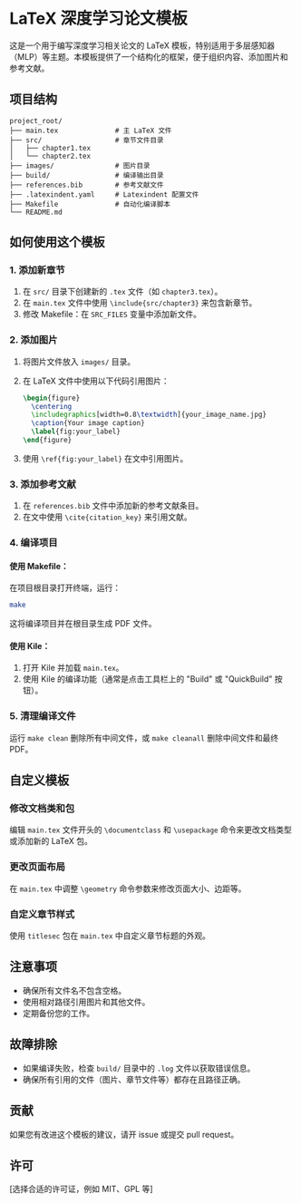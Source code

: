 # LaTeX 深度学习论文模板

这是一个用于编写深度学习相关论文的 LaTeX 模板，特别适用于多层感知器（MLP）等主题。本模板提供了一个结构化的框架，便于组织内容、添加图片和参考文献。

## 项目结构

```
project_root/
├── main.tex              # 主 LaTeX 文件
├── src/                  # 章节文件目录
│   ├── chapter1.tex
│   └── chapter2.tex
├── images/               # 图片目录
├── build/                # 编译输出目录
├── references.bib        # 参考文献文件
├── .latexindent.yaml     # Latexindent 配置文件
├── Makefile              # 自动化编译脚本
└── README.md
```

## 如何使用这个模板

### 1. 添加新章节

1. 在 `src/` 目录下创建新的 `.tex` 文件（如 `chapter3.tex`）。
2. 在 `main.tex` 文件中使用 `\include{src/chapter3}` 来包含新章节。
3. 修改 Makefile：在 `SRC_FILES` 变量中添加新文件。

### 2. 添加图片

1. 将图片文件放入 `images/` 目录。
2. 在 LaTeX 文件中使用以下代码引用图片：

   ```latex
   \begin{figure}
     \centering
     \includegraphics[width=0.8\textwidth]{your_image_name.jpg}
     \caption{Your image caption}
     \label{fig:your_label}
   \end{figure}
   ```

3. 使用 `\ref{fig:your_label}` 在文中引用图片。

### 3. 添加参考文献

1. 在 `references.bib` 文件中添加新的参考文献条目。
2. 在文中使用 `\cite{citation_key}` 来引用文献。

### 4. 编译项目

#### 使用 Makefile：

在项目根目录打开终端，运行：

```bash
make
```

这将编译项目并在根目录生成 PDF 文件。

#### 使用 Kile：

1. 打开 Kile 并加载 `main.tex`。
2. 使用 Kile 的编译功能（通常是点击工具栏上的 "Build" 或 "QuickBuild" 按钮）。

### 5. 清理编译文件

运行 `make clean` 删除所有中间文件，或 `make cleanall` 删除中间文件和最终 PDF。

## 自定义模板

### 修改文档类和包

编辑 `main.tex` 文件开头的 `\documentclass` 和 `\usepackage` 命令来更改文档类型或添加新的 LaTeX 包。

### 更改页面布局

在 `main.tex` 中调整 `\geometry` 命令参数来修改页面大小、边距等。

### 自定义章节样式

使用 `titlesec` 包在 `main.tex` 中自定义章节标题的外观。

## 注意事项

- 确保所有文件名不包含空格。
- 使用相对路径引用图片和其他文件。
- 定期备份您的工作。

## 故障排除

- 如果编译失败，检查 `build/` 目录中的 `.log` 文件以获取错误信息。
- 确保所有引用的文件（图片、章节文件等）都存在且路径正确。

## 贡献

如果您有改进这个模板的建议，请开 issue 或提交 pull request。

## 许可

[选择合适的许可证，例如 MIT、GPL 等]
